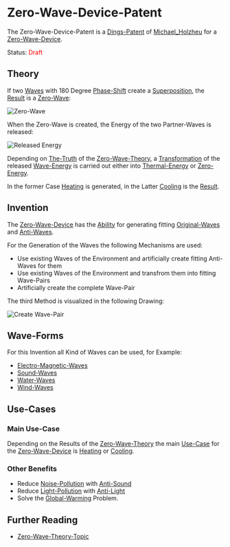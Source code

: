 # Zero-Wave-Device-Patent <a id="1000"/>

The Zero-Wave-Device-Patent is a [Dings-Patent](300000030.md) of [Michael_Holzheu](0.md) for a [Zero-Wave-Device](20000021.md).

Status: <font color="red">Draft</font>

## Theory <a id="1100"/>

If two [Waves](60156.md) with 180 Degree [Phase-Shift](10000079.md) create a [Superposition](10000065.md), the [Result](60033.md) is a [Zero-Wave](10000061.md):

![Zero-Wave](400000130.png)

When the Zero-Wave is created, the Energy of the two Partner-Waves is released:

![Released Energy](400000132.png)

Depending on [The-Truth](600140.md) of the [Zero-Wave-Theory](301000002.md), a [Transformation](600164.md) of the released [Wave-Energy](10000080.md) is carried out either into [Thermal-Energy](10000070.md) or [Zero-Energy](10000071.md).

In the former Case [Heating](10000072.md) is generated, in the Latter [Cooling](10000073.md) is the [Result](60033.md).

## Invention <a id="1200"/>

The [Zero-Wave-Device](20000021.md) has the [Ability](600103.md) for generating fitting [Original-Waves](10000082.md) and [Anti-Waves](10000081.md).

For the Generation of the Waves the following Mechanisms are used:

- Use existing Waves of the Environment and artificially create fitting Anti-Waves for them
- Use existing Waves of the Environment and transfrom them into fitting Wave-Pairs
- Artificially create the complete Wave-Pair

The third Method is visualized in the following Drawing:

![Create Wave-Pair](400000131.png)

## Wave-Forms <a id="1300"/>

For this Invention all Kind of Waves can be used, for Example:

- [Electro-Magnetic-Waves](10000012.md)
- [Sound-Waves](40200001.md)
- [Water-Waves](10000084.md)
- [Wind-Waves](10000083.md)

## Use-Cases <a id="1400"/>

### Main Use-Case <a id="1410"/>

Depending on the Results of the [Zero-Wave-Theory](301000002.md) the main [Use-Case](600163.md) for the [Zero-Wave-Device](20000021.md) is [Heating](10000072.md) or [Cooling](10000073.md).

### Other Benefits <a id="1420"/>

- Reduce [Noise-Pollution](400000001.md) with [Anti-Sound](10000066.md)
- Reduce [Light-Pollution](400000004.md) with [Anti-Light](10000087.md)
- Solve the [Global-Warming](400000002.md) Problem.

## Further Reading <a id="1500"/>

- [Zero-Wave-Theory-Topic](1971093000.md)

